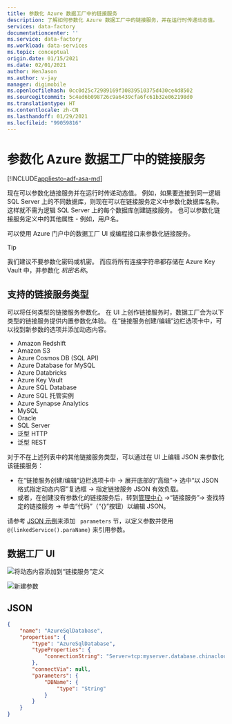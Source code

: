 ```yaml
---
title: 参数化 Azure 数据工厂中的链接服务
description: 了解如何参数化 Azure 数据工厂中的链接服务，并在运行时传递动态值。
services: data-factory
documentationcenter: ''
ms.service: data-factory
ms.workload: data-services
ms.topic: conceptual
origin.date: 01/15/2021
ms.date: 02/01/2021
author: WenJason
ms.author: v-jay
manager: digimobile
ms.openlocfilehash: 0cc0d25c72989169f30839510375d430ce4d8502
ms.sourcegitcommit: 5c4ed6b098726c9a6439cfa6fc61b32e062198d0
ms.translationtype: HT
ms.contentlocale: zh-CN
ms.lasthandoff: 01/29/2021
ms.locfileid: "99059816"
---
```

# <a name="parameterize-linked-services-in-azure-data-factory"></a>参数化 Azure 数据工厂中的链接服务

[!INCLUDE[appliesto-adf-asa-md](includes/appliesto-adf-asa-md.md)]

现在可以参数化链接服务并在运行时传递动态值。 例如，如果要连接到同一逻辑 SQL Server 上的不同数据库，则现在可以在链接服务定义中参数化数据库名称。 这样就不需为逻辑 SQL Server 上的每个数据库创建链接服务。 也可以参数化链接服务定义中的其他属性 - 例如，用户名。

可以使用 Azure 门户中的数据工厂 UI 或编程接口来参数化链接服务。

> [!TIP]
> 我们建议不要参数化密码或机密。 而应将所有连接字符串都存储在 Azure Key Vault 中，并参数化 *机密名称*。

## <a name="supported-linked-service-types"></a>支持的链接服务类型

可以将任何类型的链接服务参数化。
在 UI 上创作链接服务时，数据工厂会为以下类型的链接服务提供内置参数化体验。 在“链接服务创建/编辑”边栏选项卡中，可以找到新参数的选项并添加动态内容。

- Amazon Redshift
- Amazon S3
- Azure Cosmos DB (SQL API)
- Azure Database for MySQL
- Azure Databricks
- Azure Key Vault
- Azure SQL Database
- Azure SQL 托管实例
- Azure Synapse Analytics 
- MySQL
- Oracle
- SQL Server
- 泛型 HTTP
- 泛型 REST

对于不在上述列表中的其他链接服务类型，可以通过在 UI 上编辑 JSON 来参数化该链接服务：

- 在“链接服务创建/编辑”边栏选项卡中 -> 展开底部的“高级”-> 选中“以 JSON 格式指定动态内容”复选框 -> 指定链接服务 JSON 有效负载。 
- 或者，在创建没有参数化的链接服务后，转到[管理中心](author-visually.md#management-hub) ->“链接服务”-> 查找特定的链接服务 -> 单击“代码”（“{}”按钮）以编辑 JSON。 

请参考 [JSON 示例](#json)来添加 ` parameters` 节，以定义参数并使用 ` @{linkedService().paraName} ` 来引用参数。

## <a name="data-factory-ui"></a>数据工厂 UI

![将动态内容添加到“链接服务”定义](media/parameterize-linked-services/parameterize-linked-services-image1.png)

![新建参数](media/parameterize-linked-services/parameterize-linked-services-image2.png)

## <a name="json"></a>JSON

```json
{
    "name": "AzureSqlDatabase",
    "properties": {
        "type": "AzureSqlDatabase",
        "typeProperties": {
            "connectionString": "Server=tcp:myserver.database.chinacloudapi.cn,1433;Database=@{linkedService().DBName};User ID=user;Password=fake;Trusted_Connection=False;Encrypt=True;Connection Timeout=30"
        },
        "connectVia": null,
        "parameters": {
            "DBName": {
                "type": "String"
            }
        }
    }
}
```
